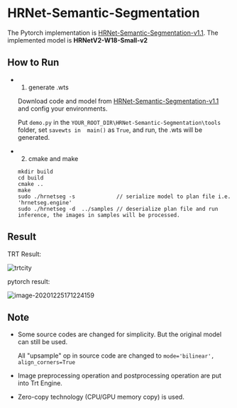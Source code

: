 # HRNet-Semantic-Segmentation

The Pytorch implementation is [HRNet-Semantic-Segmentation-v1.1](https://github.com/HRNet/HRNet-Semantic-Segmentation/tree/pytorch-v1.1).  The implemented model is **HRNetV2-W18-Small-v2**


## How to Run

* 1. generate .wts

  Download code and model from [HRNet-Semantic-Segmentation-v1.1](https://github.com/HRNet/HRNet-Semantic-Segmentation/tree/pytorch-v1.1) and config your environments.

  Put `demo.py`  in the `YOUR_ROOT_DIR\HRNet-Semantic-Segmentation\tools `  folder, set `savewts in  main()` as `True`, and run, the .wts will be generated.

* 2. cmake and make

  ```
  mkdir build
  cd build
  cmake ..
  make
  sudo ./hrnetseg -s             // serialize model to plan file i.e. 'hrnetseg.engine'
  sudo ./hrnetseg -d  ../samples // deserialize plan file and run inference, the images in samples will be processed.
  ```

## Result

TRT Result:

![trtcity](https://user-images.githubusercontent.com/20653176/103136469-a68e2080-46fb-11eb-9f05-06bad81c74b9.png)

pytorch result:

![image-20201225171224159](https://user-images.githubusercontent.com/20653176/103131619-6cf9ed00-46dc-11eb-9369-4374abb65744.png)

## Note

* Some source codes are changed for simplicity.  But the original model can still be used.

  All "upsample" op  in source code are changed to `mode='bilinear', align_corners=True`

* Image preprocessing operation and postprocessing operation  are put into Trt Engine.

* Zero-copy technology (CPU/GPU memory copy) is used.

